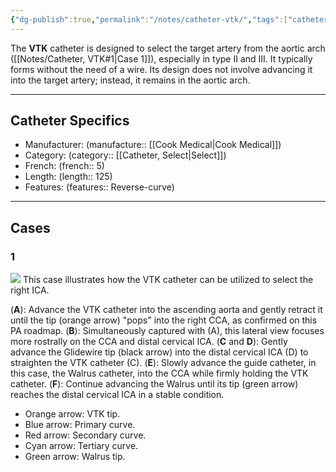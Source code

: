```yaml
---
{"dg-publish":true,"permalink":"/notes/catheter-vtk/","tags":["catheter"],"created":"2023-10-26T09:15:05.548-07:00","updated":"2023-11-18T12:15:20.233-08:00"}
---
```



The **VTK** catheter is designed to select the target artery from the aortic arch ([[Notes/Catheter, VTK#1\|Case 1]]), especially in type II and III. It typically forms without the need of a wire. Its design does not involve advancing it into the target artery; instead, it remains in the aortic arch.

---

## Catheter Specifics

- Manufacturer: (manufacture:: [[Cook Medical\|Cook Medical]])
- Category: (category:: [[Catheter, Select\|Select]])
- French: (french:: 5)
- Length: (length:: 125)
- Features: (features:: Reverse-curve)

---

## Cases

### 1

![](https://i.imgur.com/b3c3pEF.jpg)
This case illustrates how the VTK catheter can be utilized to select the right ICA.

(**A**): Advance the VTK catheter into the ascending aorta and gently retract it until the tip (orange arrow) "pops" into the right CCA, as confirmed on this PA roadmap.
(**B**): Simultaneously captured with (A), this lateral view focuses more rostrally on the CCA and distal cervical ICA.
(**C** and **D**): Gently advance the Glidewire tip (black arrow) into the distal cervical ICA (D) to straighten the VTK catheter (C).
(**E**): Slowly advance the guide catheter, in this case, the Walrus catheter, into the CCA while firmly holding the VTK catheter.
(**F**): Continue advancing the Walrus until its tip (green arrow) reaches the distal cervical ICA in a stable condition.

- Orange arrow: VTK tip.
- Blue arrow: Primary curve.
- Red arrow: Secondary curve.
- Cyan arrow: Tertiary curve.
- Green arrow: Walrus tip.
